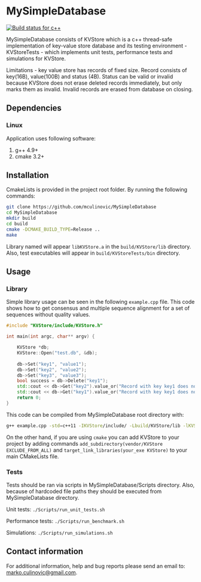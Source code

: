# MySimpleDatabase

[![Build status for c++](https://api.travis-ci.org/mculinovic/MySimpleDatabase.svg?branch=master)](https://travis-ci.org/mculinovic/MySimpleDatabase)

MySimpleDatabase consists of KVStore which is a c++ thread-safe implementation of key-value store database
and its testing environment - KVStoreTests - which implements unit tests, performance tests
and simulations for KVStore.

Limitations - key value store has records of fixed size. Record consists of key(16B), value(100B) and status (4B).
Status can be valid or invalid because KVStore does not erase deleted records immediately, but only
marks them as invalid. Invalid records are erased from database on closing.

## Dependencies

### Linux

Application uses following software:

1. g++ 4.9+
2. cmake 3.2+

## Installation

CmakeLists is provided in the project root folder. By running the following commands:

```bash
git clone https://github.com/mculinovic/MySimpleDatabase
cd MySimpleDatabase
mkdir build
cd build
cmake -DCMAKE_BUILD_TYPE=Release ..
make
```
Library named will appear `libKVStore.a` in the `build/KVStore/lib` directory.
Also, test executables will appear in `build/KVStoreTests/bin` directory.


## Usage

### Library

Simple library usage can be seen in the following `example.cpp` file. This code shows how to get consensus and multiple sequence alignment for a set of sequences without quality values.

```cpp
#include "KVStore/include/KVStore.h"

int main(int argc, char** argv) {

    KVStore *db;
    KVStore::Open("test.db", &db);
    
    db->Set("key1", "value1");
    db->Set("key2", "value2");
    db->Set("key3", "value3");
    bool success = db->Delete("key1");
    std::cout << db->Get("key2").value_or("Record with key key1 does not exist") << std::endl; // prints value1
    std::cout << db->Get("key1").value_or("Record with key key1 does not exist") << std::endl; // prints string given in value_or
    return 0;
}
```

This code can be compiled from MySimpleDatabase root directory with:
```bash
g++ example.cpp -std=c++11 -IKVStore/include/ -Lbuild/KVStore/lib -lKVStore -o example
```

On the other hand, if you are using `cmake` you can add KVStore to your project by adding commands `add_subdirectory(vendor/KVStore EXCLUDE_FROM_ALL)` and `target_link_libraries(your_exe KVStore)` to your main CMakeLists file.

### Tests

Tests should be ran via scripts in MySimpleDatabase/Scripts directory.
Also, because of hardcoded file paths they should be executed from MySimpleDatabase directory.

Unit tests:
```./Scripts/run_unit_tests.sh ```

Performance tests:
```./Scripts/run_benchmark.sh```

Simulations:
```./Scripts/run_simulations.sh```

## Contact information

For additional information, help and bug reports please send an email to: marko.culinovic@gmail.com.
